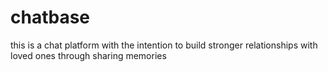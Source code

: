 # chatbase
this is a chat platform with the intention to build stronger relationships with loved ones through sharing memories
